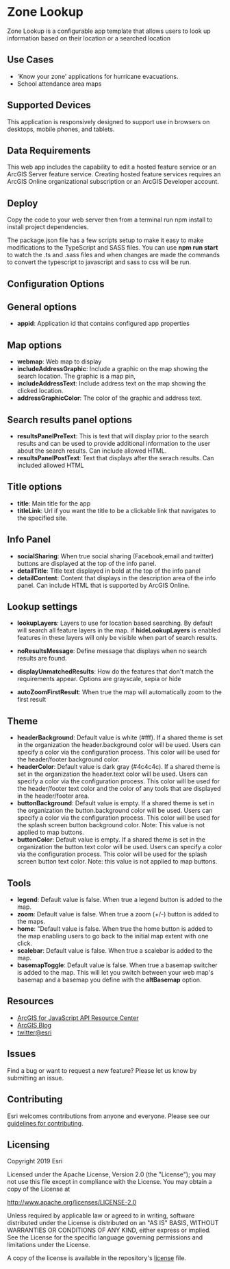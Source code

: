 
# Zone Lookup
Zone Lookup is a configurable app template that allows users to look up information based on their location or a searched location 

## Use Cases  
* 'Know your zone' applications for hurricane evacuations.
* School attendance area maps

## Supported Devices
This application is responsively designed to support use in browsers on desktops, mobile phones, and tablets.

## Data Requirements
This web app includes the capability to edit a hosted feature service or an ArcGIS Server feature service. Creating hosted feature services requires an ArcGIS Online organizational subscription or an ArcGIS Developer account. 

## Deploy
 Copy the code to your web server then from a terminal run npm install to install project dependencies. 

 The package.json file has a few scripts setup to make it easy to make modifications to the TypeScript and SASS files. You can use **npm run start** to watch the .ts and .sass files and when changes are made the commands to convert the typescript to javascript and sass to css will be run. 


## Configuration Options
## General options
* **appid**: Application id that contains configured app properties

## Map options
* **webmap**: Web map to display
* **includeAddressGraphic**: Include a graphic on the map showing the search location. The graphic is a map pin,
* **includeAddressText**: Include address text on the map showing the clicked location. 
* **addressGraphicColor**: The color of the graphic and address text. 

## Search results panel options
* **resultsPanelPreText**: This is text that will display prior to the search results and can be used to provide additional information to the user about the search results. Can include allowed HTML.
* **resultsPanelPostText**: Text that displays after the serach results. Can included allowed HTML

## Title options
* **title**: Main title for the app
* **titleLink**: Url if you want the title to be a clickable link that navigates to the specified site.


## Info Panel 
* **socialSharing**: When true social sharing (Facebook,email and twitter) buttons are displayed at the top of the info panel. 
* **detailTitle**: Title text displayed in bold at the top of the info panel 
* **detailContent**: Content that displays in the description area of the info panel. Can include HTML that is supported by ArcGIS Online. 


## Lookup settings

* **lookupLayers**: Layers to use for location based searching. By default will search all feature layers in the map.  if **hideLookupLayers** is enabled features in these layers will only be visible when part of search results.
* **noResultsMessage**: Define message that displays when no search results are found.
* **displayUnmatchedResults**: How do the features that don't match the requirements appear. Options are grayscale, sepia or hide

* **autoZoomFirstResult**: When true the map will automatically zoom to the first result

## Theme
* **headerBackground**: Default value is white (#fff). If a shared theme is set in the organization the header.background color will be used. Users can specify a color via the configuration process. This color will be used for the header/footer background color.
* **headerColor**: Default value is dark gray (#4c4c4c). If a shared theme is set in the organization the header.text color will be used. Users can specify a color via the configuration process. This color will be used for the header/footer text color and the color of any tools that are displayed in the header/footer area.
* **buttonBackground**: Default value is empty. If a shared theme is set in the organization the button.background color will be used. Users can specify a color via the configuration process. This color will be used for the splash screen button background color. Note: This value is not applied to map buttons.
* **buttonColor**: Default value is empty. If a shared theme is set in the organization the button.text color will be used. Users can specify a color via the configuration process. This color will be used for the splash screen button text color. Note: this value is not applied to map buttons.

## Tools
* **legend**: Default value is false. When true a legend button is added to the map.
* **zoom**: Default value is false. When true a zoom (+/-) button is added to the maps.
* **home**: "Default value is false. When true the home button is added to the map enabling users to go back to the initial map extent with one click.
* **scalebar**: Default value is false. When true a scalebar is added to the map.
* **basemapToggle**: Default value is false. When true a basemap switcher is added to the map. This will let you switch between your web map's basemap and a basemap you define with the **altBasemap** option. 


## Resources

- [ArcGIS for JavaScript API Resource Center](http://help.arcgis.com/en/webapi/javascript/arcgis/index.html)
- [ArcGIS Blog](http://blogs.esri.com/esri/arcgis/)
- [twitter@esri](http://twitter.com/esri)

## Issues

Find a bug or want to request a new feature? Please let us know by submitting an issue.

## Contributing

Esri welcomes contributions from anyone and everyone. Please see our [guidelines for contributing](https://github.com/esri/contributing).

## Licensing

Copyright 2019 Esri

Licensed under the Apache License, Version 2.0 (the "License");
you may not use this file except in compliance with the License.
You may obtain a copy of the License at

http://www.apache.org/licenses/LICENSE-2.0

Unless required by applicable law or agreed to in writing, software
distributed under the License is distributed on an "AS IS" BASIS,
WITHOUT WARRANTIES OR CONDITIONS OF ANY KIND, either express or implied.
See the License for the specific language governing permissions and
limitations under the License.

A copy of the license is available in the repository's [license](LICENSE) file.
